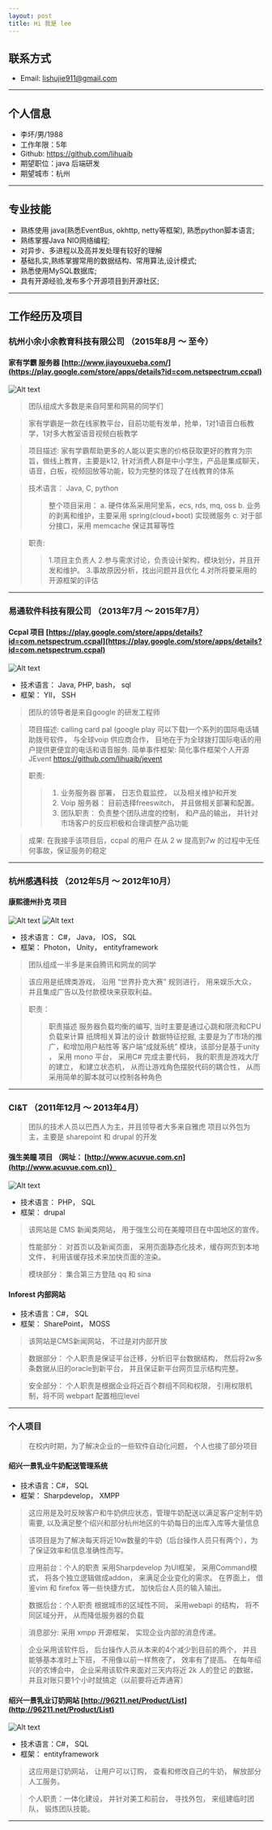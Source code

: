 ```yaml
---
layout: post
title: Hi 我是 lee
---
```


## 联系方式

- Email: lishujie911@gmail.com

---

## 个人信息

- 李坏/男/1988
- 工作年限：5年
- Github: https://github.com/lihuaib
- 期望职位：java 后端研发
- 期望城市：杭州

---

## 专业技能

- 熟练使用 java(熟悉EventBus, okhttp, netty等框架), 熟悉python脚本语言; 
- 熟练掌握Java NIO网络编程; 
- 对异步、多进程以及高并发处理有较好的理解 
- 基础扎实,熟练掌握常用的数据结构、常用算法,设计模式; 
- 熟悉使用MySQL数据库; 
- 具有开源经验,发布多个开源项目到开源社区;

---


## 工作经历及项目

### 杭州小余小余教育科技有限公司 （2015年8月 ～ 至今）

#### 家有学霸 服务器 [http://www.jiayouxueba.com/](https://play.google.com/store/apps/details?id=com.netspectrum.ccpal)
![Alt text](http://file.market.xiaomi.com/thumbnail/jpeg/l395/AppStore/05a1e433b77c452e1e733917f9b6d3e19ac425a50)

> 团队组成大多数是来自阿里和网易的同学们

> 家有学霸是一款在线家教平台，目前功能有发单，抢单，1对1语音白板教学，1对多大教室语音视频白板教学
 
> 项目描述: 家有学霸帮助更多的人能以更实惠的价格获取更好的教育为宗旨，做线上教育，主要是k12, 针对消费人群是中小学生，产品是集成聊天，语音，白板，视频回放等功能，较为完整的体现了在线教育的体系

> 技术语言： Java, C, python 
>> 整个项目采用：
>>        a. 硬件体系采用阿里系，ecs, rds, mq, oss
>>       b. 业务的剥离和维护，主要采用 spring(cloud+boot) 实现微服务
>>       c. 对于部分接口，采用 memcache 保证其幂等性

> 职责: 
> >    1.项目主负责人
> >    2.参与需求讨论，负责设计架构，模块划分，并且开发和维护。
> >    3.事故原因分析，找出问题并且优化
> >    4.对所将要采用的开源框架的评估

---

### 易通软件科技有限公司 （2013年7月 ～ 2015年7月）

#### Ccpal 项目 [https://play.google.com/store/apps/details?id=com.netspectrum.ccpal](https://play.google.com/store/apps/details?id=com.netspectrum.ccpal)
![Alt text](uploads/img/ccpal_1.png)
- 技术语言： Java, PHP, bash， sql
- 框架： YII， SSH

> 团队的领导者是来自google 的研发工程师

> 项目描述:
    calling card pal (google play 可以下载)一个系列的国际电话辅助拨号软件， 与全球voip 供应商合作， 目地在于为全球拨打国际电话的用户提供更便宜的电话和语音服务.
> 简单事件框架:
    简化事件框架个人开源 JEvent https://github.com/lihuaib/jevent

> 职责: 
>> 1. 业务服务器 部署， 日志负载监控， 以及相关维护和开发
>> 2. Voip 服务器： 目前选择freeswitch， 并且做相关部署和配置。
>> 3. 团队职责： 负责整个团队进度的控制， 和产品的输出， 并针对市场客户的反应积极和合理调整产品功能 

> 成果:
    在我接手该项目后，ccpal 的用户 在从 2 w 提高到7w 的过程中无任何事故，保证服务的稳定


---

### 杭州感遇科技 （2012年5月 ～ 2012年10月）

#### 康熙德州扑克 项目
![Alt text](uploads/img/kangxi_poker_1.jpeg)
![Alt text](uploads/img/kangxi_poker_2.jpg)
- 技术语言： C#， Java， IOS， SQL
- 框架： Photon， Unity， entityframework

> 团队组成一半多是来自腾讯和网龙的同学

> 该应用是纸牌类游戏， 沿用 “世界扑克大赛” 规则进行， 用来娱乐大众， 并且集成广告以及付款模块来获取利益。

> 职责： 
>> 职责描述
>> 服务器负载均衡的编写, 当时主要是通过心跳和限流和CPU 负载来计算
>> 纸牌相关算法的设计
>> 数据特征挖掘, 主要是为了市场的推广，和增加用户粘性等
>> 客户端“成就系统” 模块，该部分是基于unity ， 采用 mono 平台， 采用C# 完成主要代码， 我的职责是游戏大厅的建立， 和建立状态机， 从而让游戏角色摆脱代码的耦合性， 从而采用简单的脚本就可以控制各种角色


---

### CI&T  （2011年12月 ～ 2013年4月）

> 团队的技术人员以巴西人为主，并且领导者大多来自雅虎
> 项目以外包为主，主要是 sharepoint 和 drupal 的开发

#### 强生美瞳 项目 （网址： [http://www.acuvue.com.cn](http://www.acuvue.com.cn)）
![Alt text](uploads/img/acuvue_1.png)
- 技术语言： PHP， SQL
- 框架： drupal

> 该网站是 CMS 新闻类网站， 用于强生公司在美瞳项目在中国地区的宣传。

> 性能部分： 对首页以及新闻页面， 采用页面静态化技术，缓存网页到本地文件， 利用该缓存技术来加快页面的渲染。

> 模块部分： 集合第三方登陆 qq 和 sina

#### Inforest 内部网站
- 技术语言：C#， SQL
- 框架： SharePoint， MOSS

> 该网站是CMS新闻网站， 不过是对内部开放

> 数据部分： 个人职责是保证平台迁移，分析旧平台数据结构， 然后将2w多条数据从旧的oracle到新平台， 并且保证新平台网页显示结构完整。

> 安全部分： 个人职责是根据企业将近百个群组不同和权限， 引用权限机制，将不同 webpart 配置相应level

---

### 个人项目
> 在校内时期，为了解决企业的一些软件自动化问题， 个人也接了部分项目

#### 绍兴一景乳业牛奶配送管理系统
- 技术语言：C#， SQL
- 框架： Sharpdevelop， XMPP

> 这应用是及时反映客户和牛奶供应状态，管理牛奶配送以满足客户定制牛奶需要, 以及满足整个绍兴和部分杭州地区的牛奶每日的出库入库等大量信息

> 该项目是为了解决每天将近10w数量的牛奶（后台操作人员只有两个），为了保证效率和信息准确性而写。

> 应用前台：个人的职责 采用Sharpdevelop 为UI框架， 采用Command模式， 将各个独立逻辑做成addon， 来满足企业变化的需求。 在界面上， 借鉴vim 和 firefox 等一些快捷方式， 加快后台人员的输入输出。

> 数据后台：个人职责 根据城市的区域性不同， 采用webapi 的结构， 将不同区域分开， 从而降低服务器的负载

> 消息部分: 采用 xmpp 开源框架， 实现企业内部的消息传递。

> 企业采用该软件后， 后台操作人员从本来的4个减少到目前的两个， 并且能够基本准时上下班， 不用像以前一样熬夜了， 效率有了提高。 在每年绍兴的农博会中， 企业采用该软件来面对三天内将近 2k 人的登记 的数据，并且对账只要1个小时就搞定（以前要将近弄通宵）

#### 绍兴一景乳业订奶网站 [http://96211.net/Product/List](http://96211.net/Product/List)
![Alt text](uploads/img/yijing_site_1.png)
- 技术语言：C#， SQL
- 框架： entityframework

> 这应用是订奶网站， 让用户可以订购， 查看和修改自己的牛奶， 解放部分人工服务。

> 个人职责：一体化建设， 并针对美工和前台， 寻找外包， 来组建临时团队， 锻炼团队技能。

---
